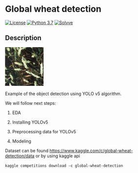 # Global wheat detection

[![License](http://img.shields.io/badge/license-MIT-green.svg?style=flat)](https://github.com/Solvve/ml_wheat_object_detection/blob/master/LICENSE.TXT)
[![Python 3.7](https://img.shields.io/badge/python-3.7-blue.svg)](https://www.python.org/downloads/release/python-378/)
[![Solvve](https://img.shields.io/badge/made%20in-solvve-blue)](https://solvve.com/)

## Description

<img src='./static/images/0a029eead.jpg' style='width:25%'></img>


Example of the object detection using YOLO v5 algorithm.

We will follow next steps:

1. EDA

2. Installing YOLOv5

3. Preprocessing data for YOLOv5

4. Modeling

Dataset can be found https://www.kaggle.com/c/global-wheat-detection/data or by using kaggle api

`kaggle competitions download -c global-wheat-detection`